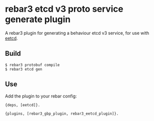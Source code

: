 rebar3 etcd v3 proto service generate plugin
=====

A rebar3 plugin for generating a behaviour etcd v3 service, for use with [eetcd](https://github.com/zhongwencool/eetcd).

Build
-----

```
$ rebar3 protobuf compile
$ rebar3 etcd gen
```

Use
---

Add the plugin to your rebar config:

```
{deps, [eetcd]}.

{plugins, [rebar3_gbp_plugin, rebar3_eetcd_plugin]}.
```

